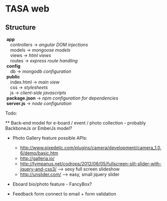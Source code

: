 TASA web  
=======
Structure  
---------
&nbsp;**app**  
&nbsp;&nbsp;&nbsp;&nbsp;controllers   -> *angular DOM injections*  
&nbsp;&nbsp;&nbsp;&nbsp;models        -> *mongoose models*  
&nbsp;&nbsp;&nbsp;&nbsp;views         -> *html views*  
&nbsp;&nbsp;&nbsp;&nbsp;routes        -> *express route handling*  
&nbsp;**config**  
&nbsp;&nbsp;&nbsp;&nbsp;db            -> *mongodb configuration*  
&nbsp;**public**  
&nbsp;&nbsp;&nbsp;&nbsp;index.html    -> *main view*  
&nbsp;&nbsp;&nbsp;&nbsp;css           -> *stylesheets*  
&nbsp;&nbsp;&nbsp;&nbsp;js            -> *client-side javascripts*  
&nbsp;**package.json**                -> *npm configuration for dependencies*  
&nbsp;**server.js**                   -> *node configuration*  


Todo:

** Back-end model for e-board / event / photo collection - probably BackboneJs or EmberJs model?
* Photo Gallery feature
  possible APIs:
  - http://www.pixedelic.com/plugins/camera/development/camera_1.0.6/demo/basic.htm
  - http://galleria.io/
  - http://tympanus.net/codrops/2012/06/05/fullscreen-slit-slider-with-jquery-and-css3/ --> sexy full screen slideshow
  - http://unslider.com/ --> easy, small jquery slider


* Eboard bio/photo feature - FancyBox?
* Feedback form connect to email + form validation
